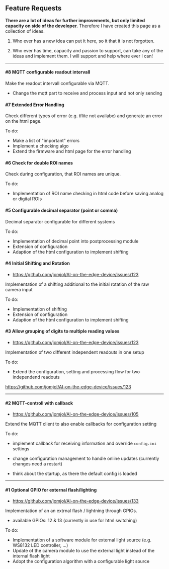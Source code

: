 ## Feature Requests

**There are a lot of ideas for further improvements, but only limited capacity on side of the developer.** Therefore I have created this page as a collection of ideas. 

1. Who ever has a new idea can put it here, so it that it is not forgotten. 

2. Who ever has time, capacity and passion to support, can take any of the ideas and implement them. 
   I will support and help where ever I can!
   
   

____

#### #8 MQTT configurable readout intervall

Make the readout intervall configurable via MQTT.

* Change the mqtt part to receive and process input and not only sending

#### #7 Extended Error Handling

Check different types of error (e.g. tflite not availabe) and generate an error on the html page.

To do:

* Make a list of "important" errors
* Implement a checking algo
* Extend the firmware and html page for the error handling

#### #6 Check for double ROI names

Check during configuration, that ROI names are unique.

To do:

* Implementation of ROI name checking in html code before saving analog or digital ROIs

  

#### #5 Configurable decimal separator (point or comma) 

Decimal separator configurable for different systems

To do:

* Implementation of decimal point into postprocessing module
* Extension of configuration
* Adaption of the html configuration to implement shifting



#### #4 Initial Shifting and Rotation

* https://github.com/jomjol/AI-on-the-edge-device/issues/123

Implementation of a shifting additional to the initial rotation of the raw camera input

To do:

* Implementation of shifting
* Extension of configuration
* Adaption of the html configuration to implement shifting



#### #3 Allow grouping of digits to multiple reading values

* https://github.com/jomjol/AI-on-the-edge-device/issues/123

Implementation of two different independent readouts in one setup

To do:

* Extend the configuration, setting and processing flow for two independend readouts

https://github.com/jomjol/AI-on-the-edge-device/issues/123



____

#### #2 MQTT-controll with callback 
* https://github.com/jomjol/AI-on-the-edge-device/issues/105

Extend the MQTT client to also enable callbacks for configuration setting

To do:

* implement callback for receiving information and override `config.ini` settings

* change configuration management to handle online updates (currently changes need a restart)

* think about the startup, as there the default config is loaded 

  

____

#### #1 Optional GPIO for external flash/lighting

* https://github.com/jomjol/AI-on-the-edge-device/issues/133

Implementation of an an extrnal flash / lightning through GPIOs.
* available GPIOs: 12 & 13 (currently in use for html switching)

To do:

* Implementation of a software module for external light source (e.g. WS8132 LED controller, ...)
* Update of the camera module to use the external light instead of the internal flash light
* Adopt the configuration algorithm with a configurable light source